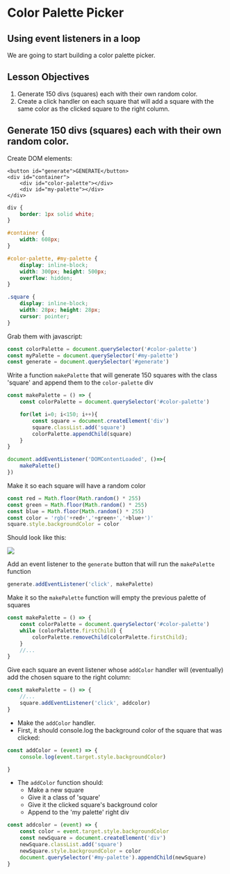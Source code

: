# Color Palette Picker

## Using event listeners in a loop

We are going to start building a color palette picker.

## Lesson Objectives

1. Generate 150 divs \(squares\) each with their own random color.
2. Create a click handler on each square that will add a square with the same color as the clicked square to the right column.

## Generate 150 divs \(squares\) each with their own random color.

Create DOM elements:

```markup
<button id="generate">GENERATE</button>
<div id="container">
    <div id="color-palette"></div>
    <div id="my-palette"></div>
</div>
```

```css
div {
    border: 1px solid white;
}

#container {
    width: 608px;
}

#color-palette, #my-palette {
    display: inline-block;
    width: 300px; height: 500px;
    overflow: hidden;
}

.square {
    display: inline-block;
    width: 28px; height: 28px;
    cursor: pointer;
}
```

Grab them with javascript:

```javascript
const colorPalette = document.querySelector('#color-palette')
const myPalette = document.querySelector('#my-palette')
const generate = document.querySelector('#generate')
```

Write a function `makePalette` that will generate 150 squares with the class 'square' and append them to the `color-palette` div

```javascript
const makePalette = () => {
    const colorPalette = document.querySelector('#color-palette')

    for(let i=0; i<150; i++){
        const square = document.createElement('div')
        square.classList.add('square')
        colorPalette.appendChild(square)
    } 
}

document.addEventListener('DOMContentLoaded', ()=>{ 
    makePalette()
})
```

Make it so each square will have a random color

```javascript
const red = Math.floor(Math.random() * 255)
const green = Math.floor(Math.random() * 255)
const blue = Math.floor(Math.random() * 255)
const color = 'rgb('+red+','+green+','+blue+')'
square.style.backgroundColor = color
```

Should look like this:

![](https://i.imgur.com/AX50GkX.png)

Add an event listener to the `generate` button that will run the `makePalette` function

```javascript
generate.addEventListener('click', makePalette)
```

Make it so the `makePalette` function will empty the previous palette of squares

```javascript
const makePalette = () => {
    const colorPalette = document.querySelector('#color-palette')
    while (colorPalette.firstChild) {
        colorPalette.removeChild(colorPalette.firstChild);
    }
    //...
}
```

Give each square an event listener whose `addColor` handler will \(eventually\) add the chosen square to the right column:

```javascript
const makePalette = () => {
    //...
    square.addEventListener('click', addcolor)
}
```

* Make the `addColor` handler.
* First, it should console.log the background color of the square that was clicked:

```javascript
const addColor = (event) => {
    console.log(event.target.style.backgroundColor)

}
```

* The `addColor` function should:
  * Make a new square
  * Give it a class of 'square'
  * Give it the clicked square's background color
  * Append to the 'my palette' right div

```javascript
const addcolor = (event) => {
    const color = event.target.style.backgroundColor
    const newSquare = document.createElement('div')
    newSquare.classList.add('square')
    newSquare.style.backgroundColor = color
    document.querySelector('#my-palette').appendChild(newSquare)
}
```
